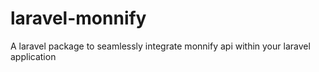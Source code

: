 # laravel-monnify
A laravel package to seamlessly integrate monnify api within your laravel application
